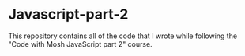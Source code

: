 # Javascript-part-2
This repository contains all of the code that I wrote while following the "Code with Mosh JavaScript part 2" course.